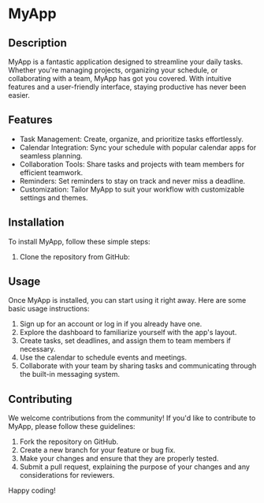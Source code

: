 # MyApp

## Description

MyApp is a fantastic application designed to streamline your daily tasks. Whether you're managing projects, organizing your schedule, or collaborating with a team, MyApp has got you covered. With intuitive features and a user-friendly interface, staying productive has never been easier.

## Features

- Task Management: Create, organize, and prioritize tasks effortlessly.
- Calendar Integration: Sync your schedule with popular calendar apps for seamless planning.
- Collaboration Tools: Share tasks and projects with team members for efficient teamwork.
- Reminders: Set reminders to stay on track and never miss a deadline.
- Customization: Tailor MyApp to suit your workflow with customizable settings and themes.

## Installation

To install MyApp, follow these simple steps:

1. Clone the repository from GitHub:



## Usage

Once MyApp is installed, you can start using it right away. Here are some basic usage instructions:

1. Sign up for an account or log in if you already have one.
2. Explore the dashboard to familiarize yourself with the app's layout.
3. Create tasks, set deadlines, and assign them to team members if necessary.
4. Use the calendar to schedule events and meetings.
5. Collaborate with your team by sharing tasks and communicating through the built-in messaging system.

## Contributing

We welcome contributions from the community! If you'd like to contribute to MyApp, please follow these guidelines:

1. Fork the repository on GitHub.
2. Create a new branch for your feature or bug fix.
3. Make your changes and ensure that they are properly tested.
4. Submit a pull request, explaining the purpose of your changes and any considerations for reviewers.

Happy coding!
